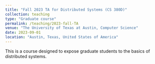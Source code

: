 ```yaml
---
title: "Fall 2023 TA for Distributed Systems (CS 380D)"
collection: teaching
type: "Graduate course"
permalink: /teaching/2023-fall-TA
venue: "The University of Texas at Austin, Computer Science"
date: 2023-09-01
location: "Austin, Texas, United States of America"
---
```

This is a course designed to expose graduate students to the basics of distributed systems.
